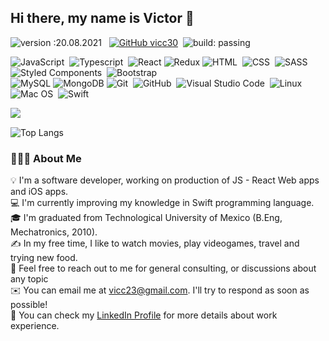 
## Hi there, my name is Victor 👋
![version :20.08.2021](https://img.shields.io/badge/version-26.05.2022-informational) &nbsp;
[![GitHub vicc30](https://img.shields.io/github/followers/vicc30?label=follow&style=social)](https://github.com/vicc30)&nbsp;
![build: passing](https://img.shields.io/badge/build-passing-success)


![JavaScript](https://img.shields.io/badge/-JavaScript-05122A?style=flat&logo=javascript)&nbsp;
![Typescript](https://img.shields.io/badge/-Typescript-05122A?style=flat&logo=typescript)&nbsp;
![React](https://img.shields.io/badge/-React-05122A?style=flat&logo=react)
![Redux](https://img.shields.io/badge/-Redux-05122A?style=flat&logo=redux)
![HTML](https://img.shields.io/badge/-HTML-05122A?style=flat&logo=HTML5)&nbsp;
![CSS](https://img.shields.io/badge/-CSS-05122A?style=flat&logo=CSS3&logoColor=1572B6)&nbsp;
![SASS](https://img.shields.io/badge/-Sass-05122A?style=flat&logo=sass)&nbsp;
![Styled Components](https://img.shields.io/badge/-Styled%20Components-05122A?style=flat&logo=styled-components)&nbsp;
![Bootstrap](https://img.shields.io/badge/-Bootstrap-05122A?style=flat&logo=bootstrap&logoColor=563D7C)\
![MySQL](https://img.shields.io/badge/-MySQL-05122A?style=flat&logo=mysql)
![MongoDB](https://img.shields.io/badge/-MongoDB-05122A?style=flat&logo=mongodb)
![Git](https://img.shields.io/badge/-Git-05122A?style=flat&logo=git)&nbsp;
![GitHub](https://img.shields.io/badge/-GitHub-05122A?style=flat&logo=github)&nbsp;
![Visual Studio Code](https://img.shields.io/badge/-Visual%20Studio%20Code-05122A?style=flat&logo=visual-studio-code&logoColor=007ACC)&nbsp;
![Linux](https://img.shields.io/badge/-Linux-05122A?style=flat&logo=linux)&nbsp;
![Mac OS](https://img.shields.io/badge/-Mac%20OS-05122A?style=flat&logo=apple)&nbsp;
![Swift](https://img.shields.io/badge/-Swift-05122A?style=flat&logo=swift)&nbsp;



<img align="left" src="https://github-readme-stats.vercel.app/api/?username=vicc30&show_icons=true&hide_border=true" />

<br/>

![Top Langs](https://github-readme-stats.vercel.app/api/top-langs/?username=vicc30&layout=compact)

### 👨🏻‍💻 About Me

💡 I'm a software developer, working on production of JS - React Web apps and iOS apps. \
💻 I'm currently improving my knowledge in Swift programming language. \
🎓 I'm graduated from Technological University of Mexico (B.Eng, Mechatronics, 2010).\
✍️ In my free time, I like to watch movies, play videogames, travel and trying new food.\
💬 Feel free to reach out to me for general consulting, or discussions about any topic\
✉️ You can email me at vicc23@gmail.com. I'll try to respond as soon as possible!\
📄 You can check my [LinkedIn Profile](https://www.linkedin.com/in/vicc30/) for more details about work experience.
